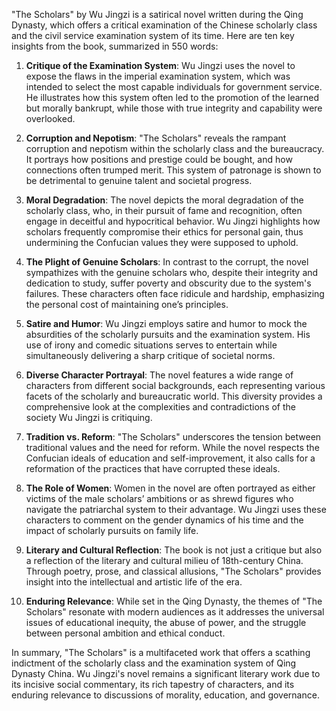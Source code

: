 "The Scholars" by Wu Jingzi is a satirical novel written during the Qing Dynasty, which offers a critical examination of the Chinese scholarly class and the civil service examination system of its time. Here are ten key insights from the book, summarized in 550 words:

1. **Critique of the Examination System**: Wu Jingzi uses the novel to expose the flaws in the imperial examination system, which was intended to select the most capable individuals for government service. He illustrates how this system often led to the promotion of the learned but morally bankrupt, while those with true integrity and capability were overlooked.

2. **Corruption and Nepotism**: "The Scholars" reveals the rampant corruption and nepotism within the scholarly class and the bureaucracy. It portrays how positions and prestige could be bought, and how connections often trumped merit. This system of patronage is shown to be detrimental to genuine talent and societal progress.

3. **Moral Degradation**: The novel depicts the moral degradation of the scholarly class, who, in their pursuit of fame and recognition, often engage in deceitful and hypocritical behavior. Wu Jingzi highlights how scholars frequently compromise their ethics for personal gain, thus undermining the Confucian values they were supposed to uphold.

4. **The Plight of Genuine Scholars**: In contrast to the corrupt, the novel sympathizes with the genuine scholars who, despite their integrity and dedication to study, suffer poverty and obscurity due to the system's failures. These characters often face ridicule and hardship, emphasizing the personal cost of maintaining one’s principles.

5. **Satire and Humor**: Wu Jingzi employs satire and humor to mock the absurdities of the scholarly pursuits and the examination system. His use of irony and comedic situations serves to entertain while simultaneously delivering a sharp critique of societal norms.

6. **Diverse Character Portrayal**: The novel features a wide range of characters from different social backgrounds, each representing various facets of the scholarly and bureaucratic world. This diversity provides a comprehensive look at the complexities and contradictions of the society Wu Jingzi is critiquing.

7. **Tradition vs. Reform**: "The Scholars" underscores the tension between traditional values and the need for reform. While the novel respects the Confucian ideals of education and self-improvement, it also calls for a reformation of the practices that have corrupted these ideals.

8. **The Role of Women**: Women in the novel are often portrayed as either victims of the male scholars’ ambitions or as shrewd figures who navigate the patriarchal system to their advantage. Wu Jingzi uses these characters to comment on the gender dynamics of his time and the impact of scholarly pursuits on family life.

9. **Literary and Cultural Reflection**: The book is not just a critique but also a reflection of the literary and cultural milieu of 18th-century China. Through poetry, prose, and classical allusions, "The Scholars" provides insight into the intellectual and artistic life of the era.

10. **Enduring Relevance**: While set in the Qing Dynasty, the themes of "The Scholars" resonate with modern audiences as it addresses the universal issues of educational inequity, the abuse of power, and the struggle between personal ambition and ethical conduct.

In summary, "The Scholars" is a multifaceted work that offers a scathing indictment of the scholarly class and the examination system of Qing Dynasty China. Wu Jingzi's novel remains a significant literary work due to its incisive social commentary, its rich tapestry of characters, and its enduring relevance to discussions of morality, education, and governance.